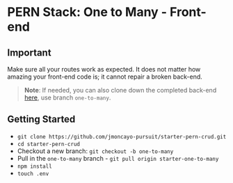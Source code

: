 # PERN Stack: One to Many - Front-end

## Important

Make sure all your routes work as expected. It does not matter how amazing your front-end code is; it cannot repair a broken back-end.

> **Note**: If needed, you can also clone down the completed back-end [here](https://github.com/jmoncayo-pursuit/express-one-to-many.git), use branch `one-to-many`.

## Getting Started

- `git clone https://github.com/jmoncayo-pursuit/starter-pern-crud.git`
- `cd starter-pern-crud`
- Checkout a new branch: `git checkout -b one-to-many`
- Pull in the `one-to-many` branch - `git pull origin starter-one-to-many`
- `npm install`
- `touch .env`